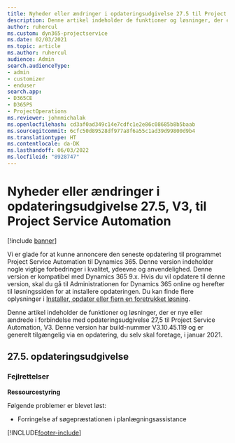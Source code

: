 ```yaml
---
title: Nyheder eller ændringer i opdateringsudgivelse 27.5 til Project Service Automation hotfix V3
description: Denne artikel indeholder de funktioner og løsninger, der er tilgængelige i forbindelse med opdateringsudgivelse nr. 27,5 Hotfix til Project Service Automation, V3.
author: ruhercul
ms.custom: dyn365-projectservice
ms.date: 02/03/2021
ms.topic: article
ms.author: ruhercul
audience: Admin
search.audienceType:
- admin
- customizer
- enduser
search.app:
- D365CE
- D365PS
- ProjectOperations
ms.reviewer: johnmichalak
ms.openlocfilehash: cd3af0ad349c14e7cdfc1e2e86c08685b8b5baab
ms.sourcegitcommit: 6cfc50d89528df977a8f6a55c1ad39d99800d9b4
ms.translationtype: HT
ms.contentlocale: da-DK
ms.lasthandoff: 06/03/2022
ms.locfileid: "8928747"
---
```

# <a name="whats-new-or-changed-in-project-service-automation-update-release-275-v3"></a>Nyheder eller ændringer i opdateringsudgivelse 27.5, V3, til Project Service Automation

[!include [banner](../includes/psa-now-project-operations.md)]

Vi er glade for at kunne annoncere den seneste opdatering til programmet Project Service Automation til Dynamics 365. Denne version indeholder nogle vigtige forbedringer i kvalitet, ydeevne og anvendelighed. Denne version er kompatibel med Dynamics 365 9.x. Hvis du vil opdatere til denne version, skal du gå til Administrationen for Dynamics 365 online og herefter til løsningssiden for at installere opdateringen. Du kan finde flere oplysninger i [Installer, opdater eller fjern en foretrukket løsning](/power-platform/admin/install-remove-preferred-solution).

Denne artikel indeholder de funktioner og løsninger, der er nye eller ændrede i forbindelse med opdateringsudgivelse 27,5 til Project Service Automation, V3. Denne version har build-nummer V3.10.45.119 og er generelt tilgængelig via en opdatering, du selv skal foretage, i januar 2021.

## <a name="update-release-275"></a>27.5. opdateringsudgivelse

### <a name="bug-fixes"></a>Fejlrettelser


**Ressourcestyring**

Følgende problemer er blevet løst:

- Forringelse af søgepræstationen i planlægningsassistance


[!INCLUDE[footer-include](../includes/footer-banner.md)]
